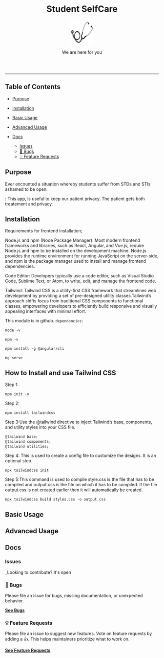 
<div align="center">
<h1>Student SelfCare</h1>

<!--[Setho](src/assets/images/setho.jpg){: style = "width="40" height="30"" }-->
<img src="https://github.com/TendekayiZ/MOHCC-Frontend/blob/frontend/src/assets/images/setho.jpg" width="80" height="80" />



<p>We are here for you</p>

<br />



<br />
</div>

<hr />


> 
>
> 

## Table of Contents

<!-- prettier-ignore-start -->
<!-- START doctoc generated TOC please keep comment here to allow auto update -->
<!-- DON'T EDIT THIS SECTION, INSTEAD RE-RUN doctoc TO UPDATE -->


- [Purpose](#purpose)
- [Installation](#installation)
- [Basic Usage](#basic-usage)
- [Advanced Usage](#advanced-usage)
  

- [Docs](#docs)
  - [Issues](#issues)
  - [🐛 Bugs](#-bugs)
  - [💡 Feature Requests](#-feature-requests)


<!-- END doctoc generated TOC please keep comment here to allow auto update -->
<!-- prettier-ignore-end -->

## Purpose

Ever encounted a situation whereby students suffer from STDs and STIs ashamed to be open.

: This app, is useful to keep our patient privacy. The patient gets both treatement and privacy.


## Installation

Requirements for frontend installation;

Node.js and npm (Node Package Manager): Most modern frontend frameworks and libraries, such as React, Angular, and Vue.js, require Node.js and npm to be installed on the development machine. Node.js provides the runtime environment for running JavaScript on the server-side, and npm is the package manager used to install and manage frontend dependencies.

Code Editor: Developers typically use a code editor, such as Visual Studio Code, Sublime Text, or Atom, to write, edit, and manage the frontend code.

Tailwind: Tailwind CSS is a utility-first CSS framework that streamlines web development by providing a set of pre-designed utility classes.Tailwind’s approach shifts focus from traditional CSS components to functional classes, empowering developers to efficiently build responsive and visually appealing interfaces with minimal effort. 

This module is in github. `dependencies`:

```
node -v
```
```
npm -v
```
```
npm install -g @angular/cli
```
```
ng serve
```
## How to Install and use Tailwind CSS 

Step 1:
```
npm init -y
```
Step 2:
```
npm install tailwindcss
```
Step 3:Use the @tailwind directive to inject Tailwind’s base, components, and utility styles into your CSS file.

```
@tailwind base;
@tailwind components;
@tailwind utilities;
```

Step 4: This is used to create a config file to customize the designs. It is an optional step.

```
npx tailwindcss init
```
Step 5:This command is used to compile style.css is the file that has to be compiled and output.css is the file on which it has to be compiled. If the file output.css is not created earlier then it will automatically be created.

```
npx tailwindcss build styles.css -o output.css
```

## Basic Usage
 


## Advanced Usage



## Docs

### Issues

_Looking to contribute? It's open 
### 🐛 Bugs

Please file an issue for bugs, missing documentation, or unexpected behavior.

[**See Bugs**]()

### 💡 Feature Requests

Please file an issue to suggest new features. Vote on feature requests by adding
a 👍. This helps maintainers prioritize what to work on.

[**See Feature Requests**]()






